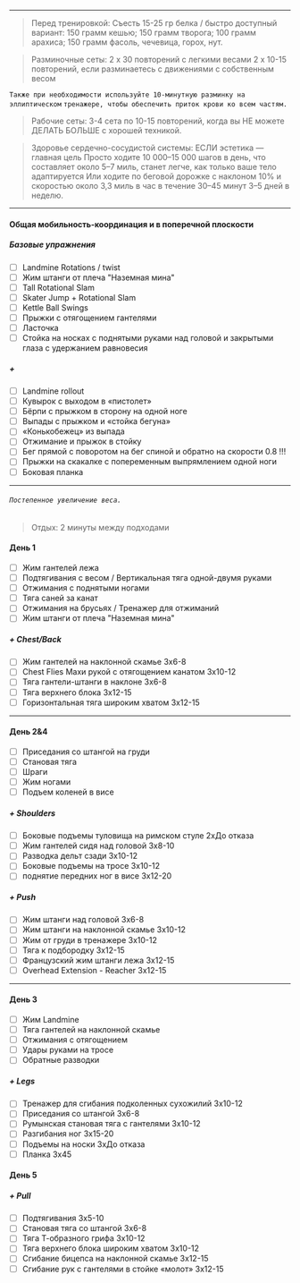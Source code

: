 ***


> Перед тренировкой:
> Съесть 15-25 гр белка / быстро доступный вариант: 150 грамм кешью; 150 грамм творога; 100 грамм арахиса; 150 грамм фасоль, чечевица, горох, нут.

> Разминочные сеты:
> 2 x 30 повторений с легкими весами
> 2 x 10-15 повторений, если разминаетесь с движениями с собственным весом

`Также при необходимости используйте 10-минутную разминку на эллиптическом`
`тренажере, чтобы обеспечить приток крови ко всем частям.`

> Рабочие сеты:
> 3-4 сета по 10-15 повторений, когда вы НЕ можете ДЕЛАТЬ БОЛЬШЕ с хорошей техникой.

> Здоровье сердечно-сосудистой системы:	
> ЕСЛИ эстетика — главная цель
> Просто ходите 10 000–15 000 шагов в день, что составляет около 5–7 миль, станет легче, как только ваше тело адаптируется
> Или ходите по беговой дорожке с наклоном 10% и скоростью около 3,3 миль в час в течение 30–45 минут 3–5 дней в неделю.

***

#### Общая мобильность-координация и в поперечной плоскости

##### Базовые упражнения
- [ ] Landmine Rotations / twist
- [ ] Жим штанги от плеча "Наземная мина"
- [ ] Tall Rotational Slam
- [ ] Skater Jump + Rotational Slam
- [ ] Kettle Ball Swings
- [ ] Прыжки с отягощением гантелями
- [ ] Ласточка
- [ ] Стойка на носках с поднятыми руками над головой и закрытыми глаза с удержанием равновесия
##### +
- [ ] Landmine rollout
- [ ] Кувырок с выходом в «пистолет»
- [ ] Бёрпи с прыжком в сторону на одной ноге
- [ ] Выпады с прыжком и «стойка бегуна»
- [ ] «Конькобежец» из выпада
- [ ] Отжимание и прыжок в стойку
- [ ] Бег прямой с поворотом на бег спиной и обратно на скорости 0.8 !!!
- [ ] Прыжки на скакалке с попеременным выпрямлением одной ноги
- [ ] Боковая планка

***
###### ```Постепенное увеличение веса.```

> Отдых: 2 минуты между подходами

#### День 1
- [ ] Жим гантелей лежа
- [ ] Подтягивания с весом / Вертикальная тяга одной-двумя руками
- [ ] Отжимания с поднятыми ногами
- [ ] Тяга саней за канат
- [ ] Отжимания на брусьях / Тренажер для отжиманий
- [ ] Жим штанги от плеча "Наземная мина"
##### + Chest/Back
- [ ] Жим гантелей на наклонной скамье 3x6-8
- [ ] Chest Flies Махи рукой с отягощением канатом 3x10-12
- [ ] Тяга гантели-штанги в наклоне 3x6-8
- [ ] Тяга верхнего блока 3x12-15
- [ ] Горизонтальная тяга широким хватом 3x12-15

***

#### День 2&4
- [ ] Приседания со штангой на груди
- [ ] Становая тяга
- [ ] Шраги
- [ ] Жим ногами
- [ ] Подъем коленей в висе

##### + Shoulders
- [ ] Боковые подъемы туловища на римском стуле 2xДо отказа
- [ ] Жим гантелей сидя над головой 3x8-10
- [ ] Разводка дельт сзади 3x10-12
- [ ] Боковые подъемы на тросе 3x10-12
- [ ] поднятие передних ног в висе 3x12-20

##### + Push
- [ ] Жим штанги над головой 3x6-8
- [ ] Жим штанги на наклонной скамье 3x10-12
- [ ] Жим от груди в тренажере 3x10-12
- [ ] Тяга к подбородку 3x12-15
- [ ] Французский жим штанги лежа 3x12-15
- [ ] Overhead Extension - Reacher 3x12-15

***
#### День 3
- [ ] Жим Landmine
- [ ] Тяга гантелей на наклонной скамье
- [ ] Отжимания с отягощением
- [ ] Удары руками на тросе
- [ ] Обратные разводки

##### + Legs
- [ ] Тренажер для сгибания подколенных сухожилий 3x10-12
- [ ] Приседания со штангой 3x6-8
- [ ] Румынская становая тяга с гантелями 3x10-12
- [ ] Разгибания ног 3x15-20
- [ ] Подъемы на носки 3xДо отказа
- [ ] Планка 3x45

#### День 5

##### + Pull
- [ ] Подтягивания 3x5-10
- [ ] Становая тяга со штангой 3x6-8
- [ ] Тяга Т-образного грифа 3x10-12
- [ ] Тяга верхнего блока широким хватом 3x10-12
- [ ] Сгибание бицепса на наклонной скамье 3x12-15
- [ ] Сгибание рук с гантелями в стойке «молот» 3x12-15
